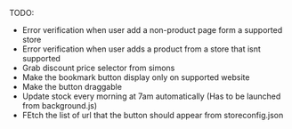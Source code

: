 TODO: 
- Error verification when user add a non-product page form a supported store
- Error verification when user adds a product from a store that isnt supported
- Grab discount price selector from simons
- Make the bookmark button display only on supported website
- Make the button draggable
- Update stock every morning at 7am automatically (Has to be launched from background.js)
- FEtch the list of url that the button should appear from storeconfig.json